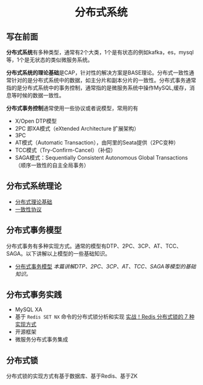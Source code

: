# <center> 分布式系统
## 写在前面

**分布式系统**有多种类型，通常有2个大类，1个是有状态的例如kafka，es，mysql等，1个是无状态的类似微服务系统。

**分布式系统的理论基础**是CAP，针对性的解决方案是BASE理论。分布式一致性通常针对的是分布式系统中的数据，如主分片和副本分片的一致性。分布式事务通常指的是分布式系统中的事务控制，通常指的是微服务系统中操作MySQL,缓存，消息等时候的数据一致性。

**分布式事务控制**通常使用一些协议或者说模型，常用的有

- X/Open DTP模型
- 2PC 即XA模式（eXtended Architecture 扩展架构）
- 3PC
- AT模式（Automatic Transaction），由阿里的Seata提供（2PC变种）
- TCC模式（Try-Confirm-Cancel）（补偿）
- SAGA模式：Sequentially Consistent Autonomous Global Transactions（顺序一致性的自主全局事务）


	
## 分布式系统理论
- [分布式理论基础](https://void-x1.github.io/分布式理论基础)
- [一致性协议](https://void-x1.github.io/一致性协议)


## 分布式事务模型

分布式事务有多种实现方式。通常的模型有DTP、2PC、3CP、AT、TCC、SAGA。以下讲解以上模型的一些基础知识。
 
- [分布式事务模型](https://void-x1.github.io/分布式事务模型) *本篇讲解DTP、2PC、3CP、AT、TCC、SAGA等模型的基础知识。*

	 
## 分布式事务实践
- MySQL XA
- 基于 `Redis SET NX` 命令的分布式锁分析和实现 [实战！Redis 分布式锁的 7 种实现方式]( https://xie.infoq.cn/article/30e80d55d8532befff33bc58e)
- 开源框架
- 微服务分布式事务集成

## 分布式锁
分布式锁的实现方式有基于数据库、基于Redis、基于ZK